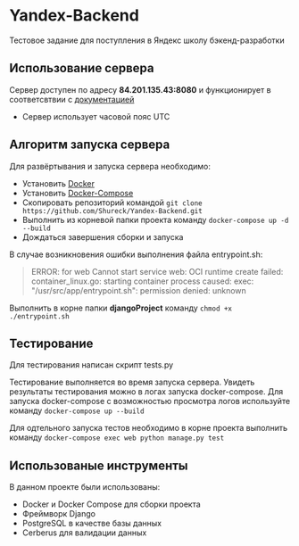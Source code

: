 # Yandex-Backend
Тестовое задание для поступления в Яндекс школу бэкенд-разработки
## Использование сервера
Сервер доступен по адресу **84.201.135.43:8080** и функционирует в соответсвтвии с [документацией](https://disk.yandex.ru/d/TbWKTZbnOST80Q?w=1 "документацией")

- Сервер использует часовой пояс UTC

## Алгоритм запуска сервера

Для развёртывания и запуска сервера необходимо:

- Установить [Docker](https://docs.docker.com/get-docker/)
- Установить [Docker-Compose](https://docs.docker.com/compose/install/)
- Скопировать репозиторий командой
`git clone https://github.com/Shureck/Yandex-Backend.git`
- Выполнить из корневой папки проекта команду
`docker-compose up -d --build`
- Дождаться завершения сборки и запуска

В случае возникновения ошибки выполнения файла entrypoint.sh:
> ERROR: for web Cannot start service web: OCI runtime create failed: container_linux.go: starting container process caused: exec: "/usr/src/app/entrypoint.sh": permission denied: unknown

Выполнить в корне папки **djangoProject** команду
`chmod +x ./entrypoint.sh`

## Тестирование

Для тестирования написан скрипт tests.py

Тестирование выполняется во время запуска сервера. Увидеть результаты тестирования можно в логах запуска docker-compose. Для запуска docker-compose с возможностью просмотра логов используйте команду `docker-compose up --build`

Для одтельного запуска тестов необходимо в корне проекта выполнить команду
`docker-compose exec web python manage.py test`

## Использованые инструменты

В данном проекте были использованы:

- Docker и Docker Compose для сборки проекта
- Фреймворк Django
- PostgreSQL в качестве базы данных
- Cerberus для валидации данных
